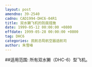```yaml
---
layout: post
amendno: 39-2540
cadno: CAD1994-DHC6-04R1
title: 双水獭飞机的防腐措施
date: 1999-05-12 00:00:00 +0800
effdate: 1999-05-28 00:00:00 +0800
tag: DHC6
categories: 民航总局航空器适航司
author: 朱雪峰
---
```


##适用范围:
所有双水獭（DHC-6）型飞机。

